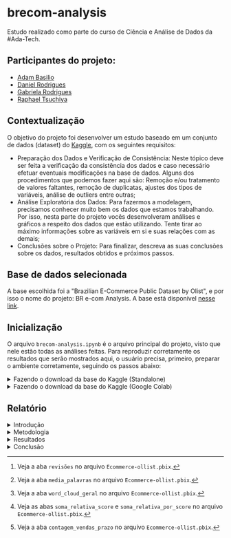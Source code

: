 # brecom-analysis

Estudo realizado como parte do curso de Ciência e Análise de Dados da #Ada-Tech.

## Participantes do projeto:
- [Adam Basilio](https://github.com/abasilio91)
- [Daniel Rodrigues](https://www.linkedin.com/in/danielrodrigues-ds/)
- [Gabriela Rodrigues](https://www.linkedin.com/in/gabrielarodriguesdados/)
- [Raphael Tsuchiya](https://github.com/raphaeltsuchiya)

## Contextualização

O objetivo do projeto foi desenvolver um estudo baseado em um conjunto de dados (dataset) do [Kaggle](https://www.kaggle.com/), com os seguintes requisitos:

- Preparação dos Dados e Verificação de Consistência: Neste tópico deve ser feita a verificação da consistência dos dados e caso necessário efetuar eventuais modificações na base de dados. Alguns dos procedimentos que podemos fazer aqui são: Remoção e/ou tratamento de valores faltantes, remoção de duplicatas, ajustes dos tipos de variáveis, análise de outliers entre outras;
- Análise Exploratória dos Dados: Para fazermos a modelagem, precisamos conhecer muito bem os dados que estamos trabalhando. Por isso, nesta parte do projeto vocês desenvolveram análises e gráficos a respeito dos dados que estão utilizando. Tente tirar ao máximo informações sobre as variáveis em si e suas relações com as demais;
- Conclusões sobre o Projeto: Para finalizar, descreva as suas conclusões sobre os dados, resultados obtidos e próximos passos.

## Base de dados selecionada

A base escolhida foi a "Brazilian E-Commerce Public Dataset by Olist", e por isso o nome do projeto: BR e-com Analysis. A base está disponível [nesse link](https://www.kaggle.com/datasets/olistbr/brazilian-ecommerce).

## Inicialização

  O arquivo `brecom-analysis.ipynb` é o arquivo principal do projeto, visto que nele estão todas as análises feitas. Para reproduzir corretamente os resultados que serão mostrados aqui, o usuário precisa, primeiro, preparar o ambiente corretamente, seguindo os passos abaixo:

  <details>
    <summary> Fazendo o download da base do Kaggle (Standalone) </summary>
   
  - Entre no [link da API do Kaggle](https://www.kaggle.com/docs/api) e siga os procedimentos descritos na seção de **inicialização** para fazer o download do arquivo `kaggle.json`.
  - Crie uma pasta com o nome `.kaggle` no seu ambiente python e cole o arquivo `kaggle.json` dentro dessa pasta.
  - No arquivo `brecom-analysis.ipynb`, encontre o comando abaixo e substitua o caminho do download da base para um na sua máquina:
    
  ```
  !kaggle datasets download -d olistbr/brazilian-ecommerce -p D:\Adam\Estudos\ADA\tecprog\projeto\brecom-analysis\database --unzip    
  ```
  </details>

<details>
  <summary> Fazendo o download da base do Kaggle (Google Colab) </summary>
 
  - Entre no [link da API do Kaggle](https://www.kaggle.com/docs/api) e siga os procedimentos descritos na seção de **inicialização** para fazer o download do arquivo `kaggle.json`.
  - Utilize a sequência de comandos abaixo para criar uma pasta `.kaggle` no ambiente do Colab.
 
  ```
  !mkdir -p ~/.kaggle
  ```
  
  - Faça o upload do arquivo `kaggle.json` na pasta `content` do Colab.
  - Utilize a sequência de comandos abaixo para transferir o arquivo `kaggle.json` para a pasta `.kaggle`.
  
  ```
  !cp kaggle.json ~/.kaggle/
  !chmod 600 ~/.kaggle/kaggle.json
  ```
  
  - Utilize a sequência de comandos abaixo para fazer o download da base do kaggle para a pasta `database`.
 
  ```
  !mkdir /content/brecom-analysis/database
  %cd /content/brecom-analysis/database
  !kaggle datasets download -d olistbr/brazilian-ecommerce
  !unzip /content/brecom-analysis/database/brazilian-ecommerce.zip
  %cd ../
  ``` 
</details>

## Relatório

<details> 

  <summary> Introdução </summary>

  Como cenário hipotético temos que uma empresa do ramo de e-commerce, com grande volume de vendas mensais deseja identificar eventual(is) ponto(s) que configure(m) obstáculos a uma melhor performance nas vendas e, para isso, contratou a nossa empresa de consultoria para apontar problemas e propor soluções.

  A empresa contratante é a Olist Serviços Digitais, uma empresa que funciona como uma loja de departamentos dentro dos maiores marketplaces do país, onde os seus clientes não são apenas os compradores finais, mas as pessoas físicas e empresas que ofertam seus produtos através das lojas online da Olist.

  Em outros termos, a pessoa que deseja vender nas lojas online da Olist contrata um plano, em que é pago pelo contratante uma comissão a cada venda realizada, e a empresa contratada, a Olist, divulga esses produtos em todas as suas lojas naqueles principais marketplaces do Brasil, intermediando aspectos como o frete, por exemplo, evitando que o cliente tenha que gerenciar suas lojas virtuais em cada um dos marketplaces do mercado, como o Mercado Livre, Amazon, Americanas, dentre outros.

  Voltando ao cenário hipotético, nossa empresa de consultoria recebeu da Olist um dataset com aproximadamente 100 mil registros, referentes aos anos de 2016 a 2018, onde constam diversos dados sobre os pedidos realizados pelos clientes em suas lojas virtuais, como preços, produtos, status quanto à entrega, avaliações dos clientes, dados sobre os vendedores (contratantes da Olist), endereço do comprador, dentre outros.

  O trabalho da nossa empresa de consultoria foi iniciado tendo em vista duas hipóteses: (1) a implantação de um Centro de Distribuição poderia ser fator de otimização do tempo de entrega dos produtos e (2) as avaliações têm grande impacto sobre recompras e sobre o encorajamento à efetivação da compra por parte de visitantes das páginas onde estão expostos os produtos.
  
</details>

<details> 

  <summary> Metodologia </summary>

  Para validar ou refutar a primeira hipótese (implantação de um Centro de Distribuição), decidimos que seria importante analisarmos a distribuição dos vendedores pelo país, contratantes da Olist, de onde partem os produtos vendidos nas lojas online, e a distribuição dos consumidores finais dos produtos, e para a segunda hipótese (impacto das avaliações dos clientes) decidimos pela realização de uma análise qualitativa dos comentários deixados pelos clientes em relação aos produtos comprados, inclusive o rating conferido por eles.

  O primeiro passo foi analisar a base de dados, para identificar eventual necessidade de tratamento - o que demandou poucas alterações por parte da nossa equipe, já que o dataset encontrava-se relativamente organizado, com dados padronizados e com tipos adequadamente utilizados.

  Após isso, fizemos a consolidação dos dados relativos aos estados em que estavam domiciliados tanto os vendedores da Olist quanto os clientes finais, para fins de verificação da viabilidade da hipótese de implantação de um Centro de Distribuição.

  Feito isso, buscamos avaliar, através de análise qualitativa, quais palavras mais apareciam nos comentários deixados pelos clientes compradores dos produtos, a fim de entender que aspecto prevalecia naqueles comentários, identificando, assim, o que tinha maior peso na motivação para que o cliente se dispusesse a deixar um comentário sobre a experiência de compra e influenciar na compra de outros potenciais clientes ou mesmo na possibilidade de recompra.

  Com isso nossa equipe chegou às conclusões e traçou recomendações que serão melhor descritas ao longo e ao final do projeto.
  
</details>

<details> 

  <summary> Resultados </summary>

  ### Limpeza dos dados

  Durante a etapa de exploração de dados foi verificado, em cada um das tabelas da base, se existiam valores faltantes (Nulls e NaN's) e valores duplicados. Para o primeiro caso, utilizou-se a função `isna()` juntamente com a função `value_counts()` do pacote Pandas. Para o último, o `value_counts()` numa coluna de identificação da tabela, e verificou-se se houveram valores repetidos. 

  Quanto a valores duplicados, nenhuma evidência foi encontrada. Quanto a valores nulos, foi observado algumas ocorrências nas tabelas `orders`, `order_reviews` e `products`, apenas. Na tabela `orders`, os valores nulos ocorreram nas colunas `order_approved_at`  `order_delivered_carrier_date` e `order_delivered_customer_date`. Considerando que esta tabela registra informações gerais sobre os pedidos, é de se esperar que existam valores nulos nestas colunas, uma vez que nem todo pedido já teve seu curso completo (aprovação, entrega à transportadora, entrega no destino final). Os valores nulos da tabela `order_reviews` ocorreram exclusivamente nas colunas `review_comment_title`  `review_comment_message`, o que também é de se esperar, visto que nem todos os usuários deixam comentários nas compras que fizeram. 

  Por fim, a tabela `products` teve valores nulos em todas as colunas. Foi observado também que os valores nulos ocorreram nas colunas de identificação dos produtos (categoria, nome, descrição, fotos, etc.) Visto que os produtos estão identificados apenas por um código de ID, fica impossível tentar determiná-los. Sendo assim, preferiu-se evitar utilizar a tabela `products` em análises.

  ### Análise descritiva dos dados
  
  Um dos objetivos do estudo foi de verificar a probabilidade de recompras baseado nas opiniões dadas pelos usuários. Para isso, focou-se nas informações vindas das tabelas `orders` e `orders_reviews`. A porcentagem de usuários que deixam comentários sobre os produtos é de cerca de 40%. As avaliações seguem proporções parecidas, independente se o usuário deixa ou não um comentário, sendo que cerca de 88% das avaliações são de 5, 4 ou 1 estrela. Entretanto, um número significativo dos comentários (10%), são feitos antes mesmo de o produto ser recebido. Nestes casos, as avaliações variam, majoritariamente, entre 5 e 1, enquanto que as avaliações com notas 2, 3 ou 4 seguem em proporções menores[^1]. 
  
  Também foi verificada o tamanho médio dos comentários deixados, separados pelo número de estrelas da 
  avaliação [^2]. Neste análise, ficou claro que os maiores comentários se encontram nas avalições com menores estrelas, ou seja, existe uma correção direta entre o nível de satisfação do usuário e a vontade de o usuário de comunicar sua experiência. 
  
  Para se ter um melhor entendimento dos comentários deixados nas publicações, foi gerou-se uma núvem de palavras e destacou-se as vinte palavras mais comuns[^3]. Foi observado que a palavra `produto` aparece com maior frequência em todos os casos, o que não agrega muita relevância. Entretanto, as palavras subsequentes incluem os termos "prazo", "entrega" e "chegou", o que apontam para uma grande relevância nos serviços de entrega e fretamento dos produtos. Além disso, alguns adjetivos e advérbios como "bem", "bom", "antes" também chegaram à lista das palavras mais frequentes. Isoladas, estas não nos dizem muito, mas levanta a questão estas palavras foram combinadas nas avaliações.

  Abaixo seguem alguns exemplos de comentários que trazem pelo menos umas das vinte palavras mais comuns:

  ```
  Vendedor confiável, produto ok e entrega antes do prazo.
  -------
  Recebi exatamente o que esperava. As demais encomendas de outros vendedores atrasaram, mas esta chegou no prazo.
  -------
  A entrega foi dividida em duas. Não houve comunicado do loja. Cheguei a pensar que só haviam enviado parte do produto. 
  -------
  Gostei da atenção com a entrega
  -------
  Produto perfeito, entrega rápida. Estou satisfeitíssima. 👏🏽
  --------
  Muito bom o produto, melhor que esperava e foi entregue no prazo, gostei bastante.
  ```

  Pelo exemplo acima, observa-se que as palavras mais comuns aparecem tanto em comentários bons quanto ruins. Dessa forma, também foi avaliado a frequência com que cada palavra aparecia nos comentários separados pela avaliação de estrelas que este recebeu [^4]. Esta análise mostra a distribuição das palavras nos comentários. Nestas distribuições, observa-se que o uso de adjetivos positivos como "bom" e "antes" aparecem entre as cinco mais comuns para avalições de 5 e 4 estrelas, jantamente com palavras relacionadas ao serviço de entrega. Nas avaliações neutras, (3 estrelas), os adjetivos ainda aparecem, porém caindo para as posições mais intermediárias. Enquanto isso, nas avalições mais baixas (1 e 2 estrelas), adjetivos, mesmo que negativos, quase não aparecem na lista, dando lugar para verbos de ação ("entergue", "veio", "recebi") e substantivos ("compras", "loja", "entrega").

  Por fim, para avaliar a eficiência de entregas, foi realizada uma análise da contagem de vendas dentro e fora do prazo por estado, tanto por consumidor quanto por fornecedor [^5]. Nesta análise, foi observado que os estados com o maior número de consumidores e fornecedores (SP), é também o estado onde se concentram a maior quantidade de pedidos com atraso. Apesar de ser um resultado esperado pelo grande volume de vendas, era esperado também que, se fosse um problema de distribuição de produtos, os consumidores que residem mais afastados dos fornecedores experimentassem maiores problemas de entregas.

</details>

<details> 

  <summary> Conclusão </summary>

  Uma das sugestões levantadas no início do trabalho foi a da criação de Centros de Distribuição em diferentes localidades. No entanto, como foi observado que pela análise de contagem de vendas dentro e fora do prazo, os problemas de atraso ocorrem mesmo dentro de um mesmo estado e, por enquanto, não há evidências suficientes para corroborar o investimento neste tipo de empreendimento.

  Dado que existe um considerável gargalo no processo de entrega dos produtos e considerando discussões internas do grupo, chegou-se ao concenso que é melhor rever a forma como o prazo de entrega é calculado para as compras de forma que o prazo final informado seja maior daquele que é informado atualmente. É válido apontar que, para o usuário, a experência de receber uma entrega antes do prazo é extramente valiosa, portanto, é mais vantajoso informar um prazo de entrega maior com a possibilidade de recebimento antecipado do que informar um prazo de entrega curto, mas com alta possibilidade de atraso.

</details>

[^1]: Veja a aba `revisões` no arquivo `Ecommerce-ollist.pbix`.
[^2]: Veja a aba `media_palavras` no arquivo `Ecommerce-ollist.pbix`.
[^3]: Veja a aba `word_cloud_geral` no arquivo `Ecommerce-ollist.pbix`.
[^4]: Veja as abas `soma_relativa_score` e `soma_relativa_por_score` no arquivo `Ecommerce-ollist.pbix`.
[^5]: Veja a aba `contagem_vendas_prazo` no arquivo `Ecommerce-ollist.pbix`.
